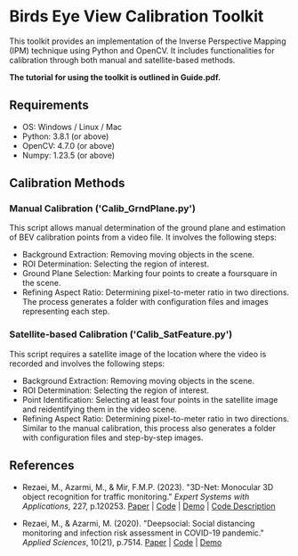 # Birds Eye View Calibration Toolkit

This toolkit provides an implementation of the Inverse Perspective Mapping (IPM) technique using Python and OpenCV. It includes functionalities for calibration through both manual and satellite-based methods.

**The tutorial for using the toolkit is outlined in Guide.pdf.**

## Requirements
- OS: Windows / Linux / Mac
- Python: 3.8.1 (or above)
- OpenCV: 4.7.0 (or above)
- Numpy: 1.23.5 (or above)

## Calibration Methods
### Manual Calibration ('Calib_GrndPlane.py')
This script allows manual determination of the ground plane and estimation of BEV calibration points from a video file. It involves the following steps:
- Background Extraction: Removing moving objects in the scene.
- ROI Determination: Selecting the region of interest.
- Ground Plane Selection: Marking four points to create a foursquare in the scene.
- Refining Aspect Ratio: Determining pixel-to-meter ratio in two directions.
The process generates a folder with configuration files and images representing each step.

### Satellite-based Calibration ('Calib_SatFeature.py')
This script requires a satellite image of the location where the video is recorded and involves the following steps:
- Background Extraction: Removing moving objects in the scene.
- ROI Determination: Selecting the region of interest.
- Point Identification: Selecting at least four points in the satellite image and reidentifying them in the video scene.
- Refining Aspect Ratio: Determining pixel-to-meter ratio in two directions.
Similar to the manual calibration, this process also generates a folder with configuration files and step-by-step images.


## References

- Rezaei, M., Azarmi, M., & Mir, F.M.P. (2023). "3D-Net: Monocular 3D object recognition for traffic monitoring." *Expert Systems with Applications*, 227, p.120253. 
 [Paper](https://doi.org/10.1016/j.eswa.2023.120253) | [Code](https://codeocean.com/capsule/7713588/tree/v1) | [Demo](https://www.youtube.com/watch?v=FdiQ_EGbZe0) | [Code Description](https://www.youtube.com/watch?v=XT8izWwNdZo&t=7s)

- Rezaei, M., & Azarmi, M. (2020). "Deepsocial: Social distancing monitoring and infection risk assessment in COVID-19 pandemic." *Applied Sciences*, 10(21), p.7514. 
 [Paper](https://doi.org/10.3390/app10217514) | [Code](https://github.com/DrMahdiRezaei/DeepSOCIAL) | [Demo](https://www.youtube.com/watch?v=FwCP2ySDshE&t=19s&pp=ygUKZGVlcHNvY2lhbA%3D%3D)

